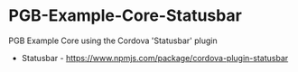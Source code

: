 # PGB-Example-Core-Statusbar

PGB Example Core using the Cordova 'Statusbar' plugin

* Statusbar - https://www.npmjs.com/package/cordova-plugin-statusbar
